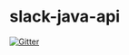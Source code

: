 # slack-java-api

[![Gitter](https://badges.gitter.im/Join%20Chat.svg)](https://gitter.im/bitterfox/slack-java-api?utm_source=badge&utm_medium=badge&utm_campaign=pr-badge&utm_content=badge)